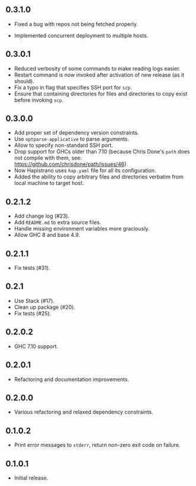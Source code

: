 ## 0.3.1.0

* Fixed a bug with repos not being fetched properly.

* Implemented concurrent deployment to multiple hosts.

## 0.3.0.1

* Reduced verbosity of some commands to make reading logs easier.
* Restart command is now invoked after activation of new release (as it
  should).
* Fix a typo in flag that specifies SSH port for `scp`.
* Ensure that containing directories for files and directories to copy
  exist before invoking `scp`.

## 0.3.0.0

* Add proper set of dependency version constraints.
* Use `optparse-applicative` to parse arguments.
* Allow to specify non-standard SSH port.
* Drop support for GHCs older than 7.10 (because Chris Done's `path` does
  not compile with them, see: https://github.com/chrisdone/path/issues/46).
* Now Hapistrano uses `hap.yaml` file for all its configuration.
* Added the ability to copy arbitrary files and directories verbatim from
  local machine to target host.

## 0.2.1.2

* Add change log (#23).
* Add `README.md` to extra source files.
* Handle missing environment variables more graciously.
* Allow GHC 8 and base 4.9.

## 0.2.1.1

* Fix tests (#31).

## 0.2.1

* Use Stack (#17).
* Clean up package (#20).
* Fix tests (#25).

## 0.2.0.2

* GHC 7.10 support.

## 0.2.0.1

* Refactoring and documentation improvements.

## 0.2.0.0

* Various refactoring and relaxed dependency constraints.

## 0.1.0.2

* Print error messages to `stderr`, return non-zero exit code on failure.

## 0.1.0.1

* Initial release.
